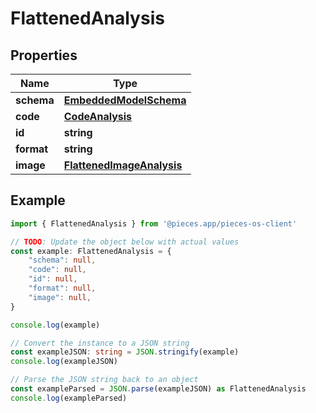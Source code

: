 
# FlattenedAnalysis


## Properties

Name | Type
------------ | -------------
**schema** | [**EmbeddedModelSchema**](EmbeddedModelSchema)
**code** | [**CodeAnalysis**](CodeAnalysis)
**id** | **string**
**format** | **string**
**image** | [**FlattenedImageAnalysis**](FlattenedImageAnalysis)

## Example

```typescript
import { FlattenedAnalysis } from '@pieces.app/pieces-os-client'

// TODO: Update the object below with actual values
const example: FlattenedAnalysis = {
    "schema": null,
    "code": null,
    "id": null,
    "format": null,
    "image": null,
}

console.log(example)

// Convert the instance to a JSON string
const exampleJSON: string = JSON.stringify(example)
console.log(exampleJSON)

// Parse the JSON string back to an object
const exampleParsed = JSON.parse(exampleJSON) as FlattenedAnalysis
console.log(exampleParsed)
```


